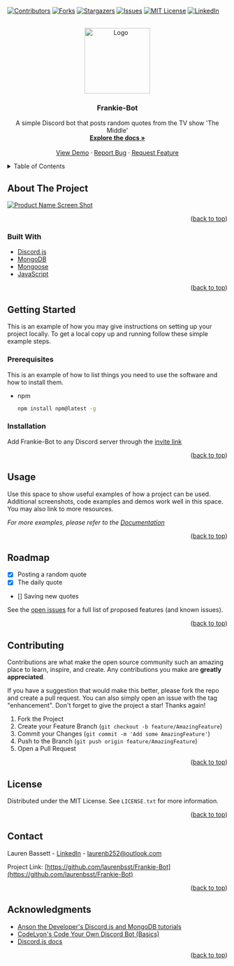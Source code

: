 <div id="top"></div>
<!--
*** Thanks for checking out the Best-README-Template. If you have a suggestion
*** that would make this better, please fork the repo and create a pull request
*** or simply open an issue with the tag "enhancement".
*** Don't forget to give the project a star!
*** Thanks again! Now go create something AMAZING! :D
-->



<!-- PROJECT SHIELDS -->
<!--
*** I'm using markdown "reference style" links for readability.
*** Reference links are enclosed in brackets [ ] instead of parentheses ( ).
*** See the bottom of this document for the declaration of the reference variables
*** for contributors-url, forks-url, etc. This is an optional, concise syntax you may use.
*** https://www.markdownguide.org/basic-syntax/#reference-style-links
-->
[![Contributors][contributors-shield]][contributors-url]
[![Forks][forks-shield]][forks-url]
[![Stargazers][stars-shield]][stars-url]
[![Issues][issues-shield]][issues-url]
[![MIT License][license-shield]][license-url]
[![LinkedIn][linkedin-shield]][linkedin-url]



<!-- PROJECT LOGO -->
<br />
<div align="center">
  <a href="https://github.com/laurenbsst/Frankie-Bot">
    <img src="https://user-images.githubusercontent.com/58308897/142194835-427fc6b3-3b58-4630-a5b6-f5eca8970039.png" alt="Logo" width="150" height="150">
  </a>

<h3 align="center">Frankie-Bot</h3>

  <p align="center">
    A simple Discord bot that posts random quotes from the TV show 'The Middle'
    <br />
    <a href="https://github.com/laurenbsst/Frankie-Bot"><strong>Explore the docs »</strong></a>
    <br />
    <br />
    <a href="https://github.com/laurenbsst/Frankie-Bot">View Demo</a>
    ·
    <a href="https://github.com/laurenbsst/Frankie-Bot/issues">Report Bug</a>
    ·
    <a href="https://github.com/laurenbsst/Frankie-Bot/issues">Request Feature</a>
  </p>
</div>



<!-- TABLE OF CONTENTS -->
<details>
  <summary>Table of Contents</summary>
  <ol>
    <li>
      <a href="#about-the-project">About The Project</a>
      <ul>
        <li><a href="#built-with">Built With</a></li>
      </ul>
    </li>
    <li>
      <a href="#getting-started">Getting Started</a>
      <ul>
        <li><a href="#prerequisites">Prerequisites</a></li>
        <li><a href="#installation">Installation</a></li>
      </ul>
    </li>
    <li><a href="#usage">Usage</a></li>
    <li><a href="#roadmap">Roadmap</a></li>
    <li><a href="#contributing">Contributing</a></li>
    <li><a href="#license">License</a></li>
    <li><a href="#contact">Contact</a></li>
    <li><a href="#acknowledgments">Acknowledgments</a></li>
  </ol>
</details>



<!-- ABOUT THE PROJECT -->
## About The Project

[![Product Name Screen Shot][product-screenshot]](https://example.com)


<p align="right">(<a href="#top">back to top</a>)</p>



### Built With

* [Discord.js](https://discord.js.org/#/)
* [MongoDB](https://www.mongodb.com/)
* [Mongoose](https://mongoosejs.com/docs/)
* [JavaScript](https://developer.mozilla.org/en-US/docs/Web/JavaScript)

<p align="right">(<a href="#top">back to top</a>)</p>



<!-- GETTING STARTED -->
## Getting Started

This is an example of how you may give instructions on setting up your project locally.
To get a local copy up and running follow these simple example steps.

### Prerequisites

This is an example of how to list things you need to use the software and how to install them.
* npm
  ```sh
  npm install npm@latest -g
  ```

### Installation

Add Frankie-Bot to any Discord server through the [invite link](https://discord.com/api/oauth2/authorize?client_id=873268006866780280&permissions=534723951680&scope=bot)


<p align="right">(<a href="#top">back to top</a>)</p>



<!-- USAGE EXAMPLES -->
## Usage

Use this space to show useful examples of how a project can be used. Additional screenshots, code examples and demos work well in this space. You may also link to more resources.

_For more examples, please refer to the [Documentation](https://example.com)_

<p align="right">(<a href="#top">back to top</a>)</p>



<!-- ROADMAP -->
## Roadmap

- [x] Posting a random quote
- [x] The daily quote
- [] Saving new quotes

See the [open issues](https://github.com/laurenbsst/Frankie-Bot/issues) for a full list of proposed features (and known issues).

<p align="right">(<a href="#top">back to top</a>)</p>



<!-- CONTRIBUTING -->
## Contributing

Contributions are what make the open source community such an amazing place to learn, inspire, and create. Any contributions you make are **greatly appreciated**.

If you have a suggestion that would make this better, please fork the repo and create a pull request. You can also simply open an issue with the tag "enhancement".
Don't forget to give the project a star! Thanks again!

1. Fork the Project
2. Create your Feature Branch (`git checkout -b feature/AmazingFeature`)
3. Commit your Changes (`git commit -m 'Add some AmazingFeature'`)
4. Push to the Branch (`git push origin feature/AmazingFeature`)
5. Open a Pull Request

<p align="right">(<a href="#top">back to top</a>)</p>



<!-- LICENSE -->
## License

Distributed under the MIT License. See `LICENSE.txt` for more information.

<p align="right">(<a href="#top">back to top</a>)</p>



<!-- CONTACT -->
## Contact

Lauren Bassett - [LinkedIn](https://www.linkedin.com/in/lauren-bassett-4310921b0/) - laurenb252@outlook.com

Project Link: [https://github.com/laurenbsst/Frankie-Bot](https://github.com/laurenbsst/Frankie-Bot)

<p align="right">(<a href="#top">back to top</a>)</p>



<!-- ACKNOWLEDGMENTS -->
## Acknowledgments

* [Anson the Developer's Discord.js and MongoDB tutorials](https://youtu.be/sng1vw9l7J0)
* [CodeLyon's Code Your Own Discord Bot (Basics)](https://youtu.be/j_sD9udZnCk)
* [Discord.js docs](https://discord.js.org/#/docs/main/stable/general/welcome)
<p align="right">(<a href="#top">back to top</a>)</p>



<!-- MARKDOWN LINKS & IMAGES -->
<!-- https://www.markdownguide.org/basic-syntax/#reference-style-links -->
[contributors-shield]: https://img.shields.io/github/contributors/laurenbsst/Frankie-Bot.svg?style=for-the-badge
[contributors-url]: https://github.com/laurenbsst/Frankie-Bot/graphs/contributors
[forks-shield]: https://img.shields.io/github/forks/laurenbsst/Frankie-Bot.svg?style=for-the-badge
[forks-url]: https://github.com/laurenbsst/Frankie-Bot/network/members
[stars-shield]: https://img.shields.io/github/stars/laurenbsst/Frankie-Bot.svg?style=for-the-badge
[stars-url]: https://github.com/laurenbsst/Frankie-Bot/stargazers
[issues-shield]: https://img.shields.io/github/issues/laurenbsst/Frankie-Bot.svg?style=for-the-badge
[issues-url]: https://github.com/laurenbsst/Frankie-Bot/issues
[license-shield]: https://img.shields.io/github/license/laurenbsst/Frankie-Bot.svg?style=for-the-badge
[license-url]: https://github.com/laurenbsst/Frankie-Bot/blob/main/LICENSE.txt
[linkedin-shield]: https://img.shields.io/badge/LinkedIn-gray?style=for-the-badge&logo=linkedin
[linkedin-url]: https://www.linkedin.com/in/lauren-bassett-4310921b0/
[product-screenshot]: images/screenshot.png

